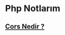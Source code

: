 # Php Notlarım
## [Cors Nedir ?](https://github.com/kaankaltakkiran/Linux_notlarim/blob/main/php_notlar%C4%B1m/notlar%C4%B1m/cors_nedir.md)